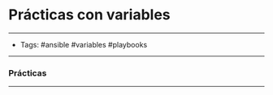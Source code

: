 # Prácticas con variables

-----
- Tags: #ansible #variables #playbooks
-----

### Prácticas
-----



